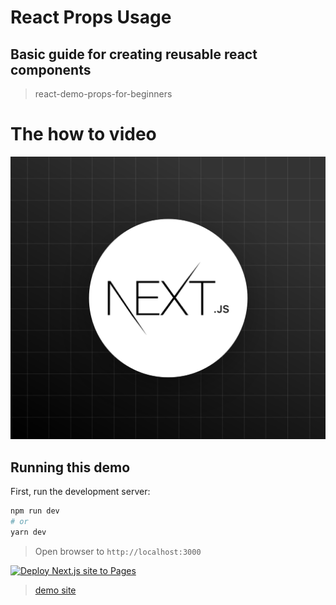 

# React Props Usage
## Basic guide for creating reusable react components

> react-demo-props-for-beginners

# The how to video

[![React Props Usage](/public/nextjs.png)](https://youtu.be/-bMziWE6PVo)

## Running this demo

First, run the development server:

```bash
npm run dev
# or
yarn dev
```

> Open browser to `http://localhost:3000`

[![Deploy Next.js site to Pages](https://github.com/CliffCrerar/react-props-children-demo/actions/workflows/nextjs.yml/badge.svg)](https://github.com/CliffCrerar/react-props-children-demo/actions/workflows/nextjs.yml)

> [demo site](cliffcrerar.github.io/react-props-children-demo)


